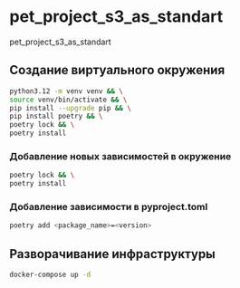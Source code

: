 # pet_project_s3_as_standart
pet_project_s3_as_standart


## Создание виртуального окружения

```bash
python3.12 -m venv venv && \
source venv/bin/activate && \
pip install --upgrade pip && \
pip install poetry && \
poetry lock && \
poetry install
```

### Добавление новых зависимостей в окружение

```bash
poetry lock && \
poetry install
```

### Добавление зависимости в pyproject.toml

```bash
poetry add <package_name>=<version>
```


## Разворачивание инфраструктуры

```bash
docker-compose up -d
```